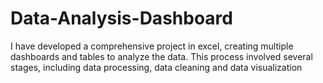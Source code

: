 # Data-Analysis-Dashboard
I have developed a comprehensive project in excel, creating multiple dashboards and tables to analyze the data. This process involved several stages, including data processing, data cleaning and data visualization
